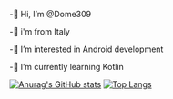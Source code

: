 -👋 Hi, I’m @Dome309

-:round_pushpin: i'm from Italy

-:green_book: I’m interested in Android development 

-:iphone: I’m currently learning Kotlin

[![Anurag's GitHub stats](https://github-readme-stats.vercel.app/api?username=Dome309&show_icons=true)](https://github.com/anuraghazra/github-readme-stats) [![Top Langs](https://github-readme-stats.vercel.app/api/top-langs/?username=Dome309&layout=compact)](https://github.com/anuraghazra/github-readme-stats)
